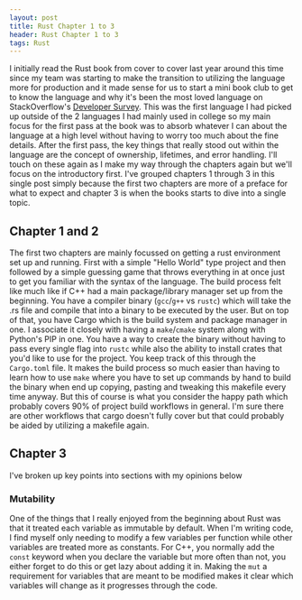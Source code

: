 ```yaml
---
layout: post
title: Rust Chapter 1 to 3
header: Rust Chapter 1 to 3
tags: Rust
---
```


I initially read the Rust book from cover to cover last year around this time
since my team was starting to make the transition to utilizing the language more
for production and it made sense for us to start a mini book club to get to know
the language and why it's been the most loved language on StackOverflow's
[Developer Survey](https://survey.stackoverflow.co/2022/#most-loved-dreaded-and-wanted-language-love-dread).
This was the first language I had picked up outside of the 2 languages I had
mainly used in college so my main focus for the first pass at the book was to
absorb whatever I can about the language at a high level without having to worry
too much about the fine details. After the first pass, the key things that
really stood out within the language are the concept of ownership, lifetimes,
and error handling. I'll touch on these again as I make my way through the
chapters again but we'll focus on the introductory first. I've grouped chapters
1 through 3 in this single post simply because the first two chapters are more
of a preface for what to expect and chapter 3 is when the books starts to dive
into a single topic.

## Chapter 1 and 2

The first two chapters are mainly focussed on getting a rust environment set up
and running. First with a simple "Hello World" type project and then followed by
a simple guessing game that throws everything in at once just to get you
familiar with the syntax of the language. The build process felt like much like
if C++ had a main package/library manager set up from the beginning. You have a
compiler binary (`gcc`/`g++` vs `rustc`) which will take the .rs file and
compile that into a binary to be executed by the user. But on top of that, you
have Cargo which is the build system and package manager in one. I associate it
closely with having a `make`/`cmake` system along with Python's PIP in one. You
have a way to create the binary without having to pass every single flag into
`rustc` while also the ability to install crates that you'd like to use for the
project. You keep track of this through the `Cargo.toml` file. It makes the
build process so much easier than having to learn how to use `make` where you
have to set up commands by hand to build the binary when end up copying, pasting
and tweaking this makefile every time anyway. But this of course is what you
consider the happy path which probably covers 90% of project build workflows in
general. I'm sure there are other workflows that cargo doesn't fully cover but
that could probably be aided by utilizing a makefile again.

## Chapter 3

I've broken up key points into sections with my opinions below

### Mutability

One of the things that I really enjoyed from the beginning about Rust was that
it treated each variable as immutable by default. When I'm writing code, I find
myself only needing to modify a few variables per function while other variables
are treated more as constants. For C++, you normally add the `const` keyword
when you declare the variable but more often than not, you either forget to do
this or get lazy about adding it in. Making the `mut` a requirement for
variables that are meant to be modified makes it clear which variables will
change as it progresses through the code.

###

